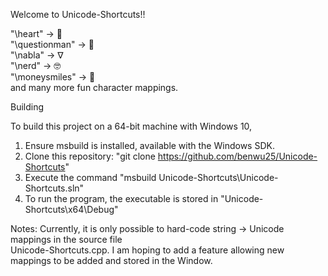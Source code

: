 Welcome to Unicode-Shortcuts!!

"\heart" -> 💓  
"\questionman" -> 🧐  
"\nabla" -> ∇  
"\nerd" -> 🤓  
"\moneysmiles" -> 🤑  
and many more fun character mappings.

Building

To build this project on a 64-bit machine with Windows 10,
1. Ensure msbuild is installed, available with the Windows SDK.
2. Clone this repository: "git clone https://github.com/benwu25/Unicode-Shortcuts"
3. Execute the command "msbuild Unicode-Shortcuts\Unicode-Shortcuts.sln"
4. To run the program, the executable is stored in "Unicode-Shortcuts\x64\Debug"

Notes:
Currently, it is only possible to hard-code string -> Unicode mappings in the source file  
Unicode-Shortcuts.cpp. I am hoping to add a feature allowing new mappings to be added and stored in the Window.
